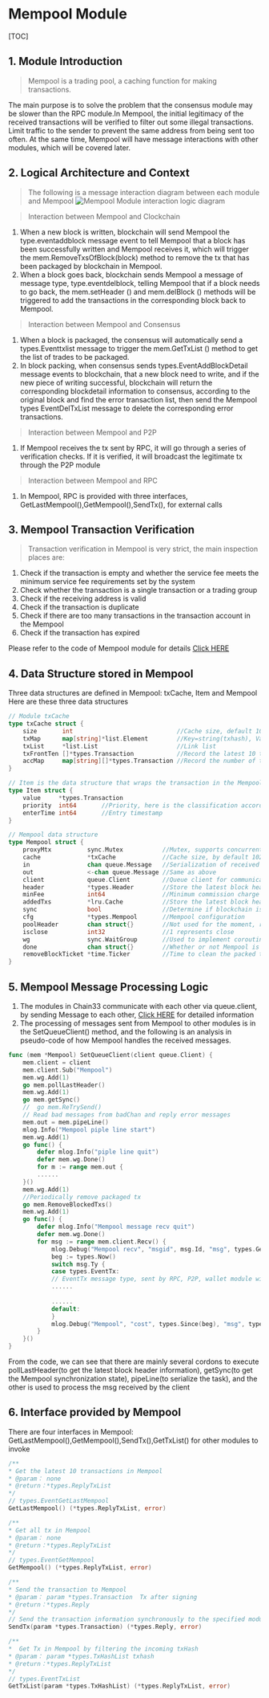 # Mempool Module
[TOC]


##  1. Module Introduction

> Mempool is a trading pool, a caching function for making transactions.

The main purpose is to solve the problem that the consensus module may be slower than the RPC module.In Mempool, the initial legitimacy of the received transactions will be verified to filter out some illegal transactions.
Limit traffic to the sender to prevent the same address from being sent too often. At the same time, Mempool will have message interactions with other modules, which will be covered later.


##  2. Logical Architecture and Context

> The following is a message interaction diagram between each module and Mempool
![Mempool Module interaction logic diagram](https://public.zhaobi.tech/web/storage/upload/20190717/e50d3f6d985e4e5ffcc390190f4d6ead.png)

> Interaction between Mempool and Clockchain

 1. When a new block is written, blockchain will send Mempool the type.eventaddblock message event to tell Mempool that a block has been successfully written and Mempool receives it, which will trigger the mem.RemoveTxsOfBlock(block) method to remove the tx that has been packaged by blockchain in Mempool.
 2. When a block goes back, blockchain sends Mempool a message of message type, type.eventdelblock, telling Mempool that if a block needs to go back, the mem.setHeader () and mem.delBlock () methods will be triggered to add the transactions in the corresponding block back to Mempool.

> Interaction between Mempool and Consensus

1. When a block is packaged, the consensus will automatically send a types.Eventtxlist message to trigger the mem.GetTxList () method to get the list of trades to be packaged.
2. In block packing, when consensus sends types.EventAddBlockDetail message events to blockchain, that a new block need to write, and if the new piece of writing successful, blockchain will return the corresponding blockdetail information to consensus, according to the original block and find the error transaction list, then send the Mempool types EventDelTxList message to delete the corresponding error transactions.

> Interaction between Mempool and P2P

 1. If Mempool receives the tx sent by RPC, it will go through a series of verification checks. If it is verified, it will broadcast the legitimate tx through the P2P module

> Interaction between Mempool and RPC

 1. In Mempool, RPC is provided with three interfaces, GetLastMempool(),GetMempool(),SendTx(), for external calls

## 3. Mempool Transaction Verification

> Transaction verification in Mempool is very strict, the main inspection places are:

 1. Check if the transaction is empty and whether the service fee meets the minimum service fee requirements set by the system
 2. Check whether the transaction is a single transaction or a trading group
 3. Check if the receiving address is valid
 4. Check if the transaction is duplicate
 5. Check if there are too many transactions in the transaction account in the Mempool
 6. Check if the transaction has expired

Please refer to the code of Mempool module for details <a href="https://github.com/33cn/chain33/blob/master/Mempool/check.go" target="_blank">Click HERE</a>

## 4. Data Structure stored in Mempool

Three data structures are defined in Mempool: txCache, Item and Mempool
Here are these three data structures

```go
// Module txCache
type txCache struct {
	size       int                             //Cache size, default 10240
	txMap      map[string]*list.Element        //Key=string(txhash), Value= Item
	txList     *list.List                      //Link list
	txFrontTen []*types.Transaction            //Record the latest 10 transactions
	accMap     map[string][]*types.Transaction //Record the number of transactions have been made at the corresponding account address in Mempool, and where only 100 transactions is the maximum amount at the same address (tx.from)
}
```

```go
// Item is the data structure that wraps the transaction in the Mempool
type Item struct {
	value     *types.Transaction
	priority  int64       //Priority, here is the classification according to the fee
	enterTime int64       //Entry timestamp
}
```

```go
// Mempool data structure
type Mempool struct {
	proxyMtx          sync.Mutex           //Mutex, supports concurrent operations between multiple coroutines in the Mempool later
	cache             *txCache             //Cache size, by default 10240
	in                chan queue.Message   //Serialization of received msg, used in conjunction with out, mainly processes EventTx message
	out               <-chan queue.Message //Same as above
	client            queue.Client         //Queue client for communication among various modules within Chain33
	header            *types.Header        //Store the latest block header information
	minFee            int64                //Minimum commission charge 
	addedTxs          *lru.Cache           //Store the latest block header information
	sync              bool                 //Determine if blockchain is synchronized. If blockchain is not synchronized, you cannot successfully send a new transaction to Mempool
	cfg               *types.Mempool       //Mempool configuration 
	poolHeader        chan struct{}        //Not used for the moment, reserve parameters
	isclose           int32                //1 represents close
	wg                sync.WaitGroup       //Used to implement coroutine synchronization
	done              chan struct{}        //Whether or not Mempool is finished is a signal of the end
	removeBlockTicket *time.Ticker         //Time to clean the packed tx timer, default to one minute
}
```
## 5. Mempool Message Processing Logic

 1. The modules in Chain33 communicate with each other via queue.client, by sending Message to each other, [Click HERE](86) for detailed information
 2. The processing of messages sent from Mempool to other modules is in the SetQueueClient() method, and the following is an analysis in pseudo-code of how Mempool handles the received messages.

```go
func (mem *Mempool) SetQueueClient(client queue.Client) {
	mem.client = client
	mem.client.Sub("Mempool")
	mem.wg.Add(1)
	go mem.pollLastHeader()
	mem.wg.Add(1)
	go mem.getSync()
	//	go mem.ReTrySend()
	// Read bad messages from badChan and reply error messages
	mem.out = mem.pipeLine()
	mlog.Info("Mempool piple line start")
	mem.wg.Add(1)
	go func() {
		defer mlog.Info("piple line quit")
		defer mem.wg.Done()
		for m := range mem.out {
        ......
	}()
	mem.wg.Add(1)
	//Periodically remove packaged tx
	go mem.RemoveBlockedTxs()
	mem.wg.Add(1)
	go func() {
		defer mlog.Info("Mempool message recv quit")
		defer mem.wg.Done()
		for msg := range mem.client.Recv() {
			mlog.Debug("Mempool recv", "msgid", msg.Id, "msg", types.GetEventName(int(msg.Ty)))
			beg := types.Now()
			switch msg.Ty {
			case types.EventTx:
			// EventTx message type, sent by RPC, P2P, wallet module with a tx
			......
			
			......
			default:
			}
			mlog.Debug("Mempool", "cost", types.Since(beg), "msg", types.GetEventName(int(msg.Ty)))
		}
	}()
}
```
From the code, we can see that there are mainly several cordons to execute pollLastHeader(to get the latest block header information), getSync(to get the Mempool synchronization state), pipeLine(to serialize the task), and the other is used to process the msg received by the client

## 6. Interface provided by Mempool

 There are four interfaces in Mempool: GetLastMempool(),GetMempool(),SendTx(),GetTxList() for other modules to invoke

```go
/**
* Get the latest 10 transactions in Mempool
* @param： none
* @return：*types.ReplyTxList
*/
// types.EventGetLastMempool
GetLastMempool() (*types.ReplyTxList, error)
```

```go
/**
* Get all tx in Mempool
* @param： none
* @return：*types.ReplyTxList
*/
// types.EventGetMempool
GetMempool() (*types.ReplyTxList, error)
```

```go
/**
* Send the transaction to Mempool
* @param： param *types.Transaction  Tx after signing
* @return：*types.Reply
*/
// Send the transaction information synchronously to the specified module to get the reply message types.EventTx
SendTx(param *types.Transaction) (*types.Reply, error)
```

```go
/**
*  Get Tx in Mempool by filtering the incoming txHash
* @param： param *types.TxHashList txhash
* @return：*types.ReplyTxList
*/
// types.EventTxList
GetTxList(param *types.TxHashList) (*types.ReplyTxList, error)
```